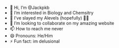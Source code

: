 - 👋 Hi, I’m @Jackpkb
- 👀 I’m interested in Biology and Chemsitry
- 🌱 I’ve slayed my Alevels (hopefully) 🥲🔫
- 💞️ I’m looking to collaborate on my amazing website
- 📫 How to reach me never
- 😄 Pronouns: He/Him
- ⚡ Fun fact: im delusional

<!---
Jackpkb/Jackpkb is a ✨ special ✨ repository because its `README.md` (this file) appears on your GitHub profile.
You can click the Preview link to take a look at your changes.
--->
